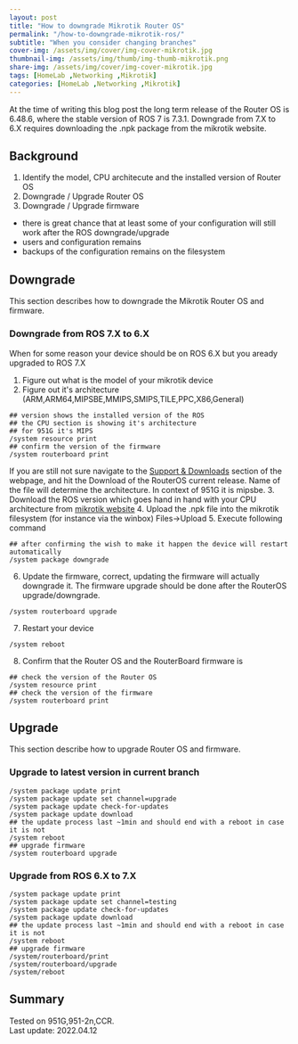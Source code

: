 ```yaml
---
layout: post
title: "How to downgrade Mikrotik Router OS"
permalink: "/how-to-downgrade-mikrotik-ros/"
subtitle: "When you consider changing branches"
cover-img: /assets/img/cover/img-cover-mikrotik.jpg
thumbnail-img: /assets/img/thumb/img-thumb-mikrotik.png
share-img: /assets/img/cover/img-cover-mikrotik.jpg
tags: [HomeLab ,Networking ,Mikrotik]
categories: [HomeLab ,Networking ,Mikrotik]
---
```

At the time of writing this blog post the long term release of the Router OS is 6.48.6, where the stable version of ROS 7 is 7.3.1. Downgrade from 7.X to 6.X requires downloading the .npk package from the mikrotik website.

## Background
1. Identify the model, CPU architecute and the installed version of Router OS
2. Downgrade / Upgrade Router OS
3. Downgrade / Upgrade firmware

+ there is great chance that at least some of your configuration will still work after the ROS downgrade/upgrade
+ users and configuration remains
+ backups of the configuration remains on the filesystem

## Downgrade
This section describes how to downgrade the Mikrotik Router OS and firmware.

### Downgrade from ROS 7.X to 6.X
When for some reason your device should be on ROS 6.X but you aready upgraded to ROS 7.X
1. Figure out what is the model of your mikrotik device
2. Figure out it's architecture (ARM,ARM64,MIPSBE,MMIPS,SMIPS,TILE,PPC,X86,General)
```shell
## version shows the installed version of the ROS
## the CPU section is showing it's architecture
## for 951G it's MIPS
/system resource print
## confirm the version of the firmware
/system routerboard print
```
If you are still not sure navigate to the [Support & Downloads](https://mikrotik.com/product/RB951G-2HnD#fndtn-downloads) section of the webpage, and hit the Download of the RouterOS current release. Name of the file will determine the architecture. In context of 951G it is mipsbe.
3. Download the ROS version which goes hand in hand with your CPU architecture from [mikrotik website](https://mikrotik.com/download)
4. Upload the .npk file into the mikrotik filesystem (for instance via the winbox) Files->Upload
5. Execute following command
```shell
## after confirming the wish to make it happen the device will restart automatically
/system package downgrade
```
6. Update the firmware, correct, updating the firmware will actually downgrade it. The firmware upgrade should be done after the RouterOS upgrade/downgrade.
```shell
/system routerboard upgrade
```
7. Restart your device
```shell
/system reboot
```
8. Confirm that the Router OS and the RouterBoard firmware is 
```shell
## check the version of the Router OS
/system resource print
## check the version of the firmware
/system routerboard print
```

## Upgrade
This section describe how to upgrade Router OS and firmware.

### Upgrade to latest version in current branch
```shell
/system package update print
/system package update set channel=upgrade
/system package update check-for-updates
/system package update download
## the update process last ~1min and should end with a reboot in case it is not
/system reboot
## upgrade firmware
/system routerboard upgrade
```

### Upgrade from ROS 6.X to 7.X
```shell
/system package update print
/system package update set channel=testing
/system package update check-for-updates
/system package update download
## the update process last ~1min and should end with a reboot in case it is not
/system reboot
## upgrade firmware
/system/routerboard/print
/system/routerboard/upgrade
/system/reboot
```

## Summary
Tested on 951G,951-2n,CCR.<br>
Last update: 2022.04.12